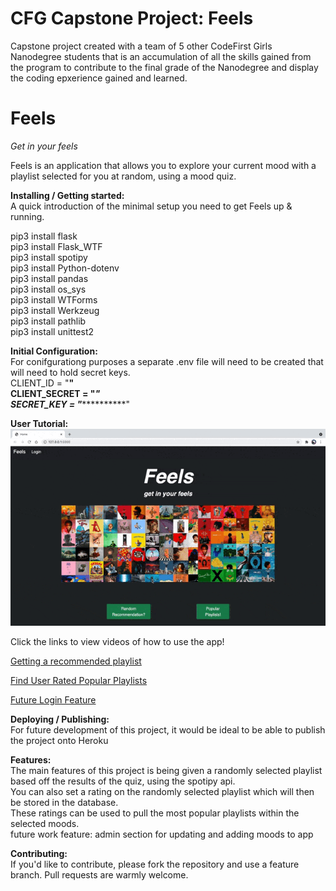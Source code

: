 
# CFG Capstone Project: Feels
Capstone project created with a team of 5 other CodeFirst Girls Nanodegree students that is an accumulation of all the skills gained from the program to contribute to the final grade of the Nanodegree and display the coding epxerience gained and learned.


# Feels
*Get in your feels*

Feels is an application that allows you to explore your current mood with a playlist selected for you at random, using a mood quiz. 

**Installing / Getting started:** <br />
A quick introduction of the minimal setup you need to get Feels up & running.

pip3 install flask <br />
pip3 install Flask_WTF <br />
pip3 install spotipy  <br />
pip3 install Python-dotenv <br />
pip3 install pandas <br />
pip3 install os_sys <br />
pip3 install WTForms <br />
pip3 install Werkzeug <br />
pip3 install pathlib <br />
pip3 install unittest2 <br />


**Initial Configuration:**  <br />
For conifgurationg purposes a separate .env file will need to be created that will need to hold secret keys. <br />
CLIENT_ID = "**********" <br />
CLIENT_SECRET = "*************" <br />
SECRET_KEY = "*************"<br />

**User Tutorial:** <br />
![user_tutorial_gif](https://github.com/fatma123555/CFG_Project_Feels/blob/c1f3e8109bb0586d76ebe4868210dd8cc52fb290/playlist_quiz_recommendation.gif)

Click the links to view videos of how to use the app!

[Getting a recommended playlist](https://youtu.be/BUZbUu5Q60E)

[Find User Rated Popular Playlists](https://youtu.be/zxvp_0TLrH0)

[Future Login Feature](https://youtu.be/zxvp_0TLrH0)

**Deploying / Publishing:** <br />
For future development of this project, it would be ideal to be able to publish the project onto Heroku

**Features:**  <br />
The main features of this project is being given a randomly selected playlist based off the results of the quiz, using the spotipy api. <br />
You can also set a rating on the randomly selected playlist which will then be stored in the database.<br />
These ratings can be used to pull the most popular playlists within the selected moods. <br />
future work feature: admin section for updating and adding moods to app<br />


**Contributing:** <br />
If you'd like to contribute, please fork the repository and use a feature branch. Pull requests are warmly welcome.
